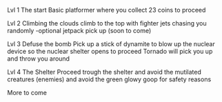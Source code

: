 Lvl 1 
The start
Basic platformer where you collect 23 coins to proceed

Lvl 2
Climbing the clouds
climb to the top with fighter jets chasing you randomly
-optional jetpack pick up (soon to come)

Lvl 3
Defuse the bomb
Pick up a stick of dynamite to blow up the nuclear device so the nuclear shelter opens to proceed
Tornado will pick you up and throw you around

Lvl 4
The Shelter
Proceed trough the shelter and avoid the mutilated creatures (enemies) and avoid the green glowy goop for safety reasons

More to come
